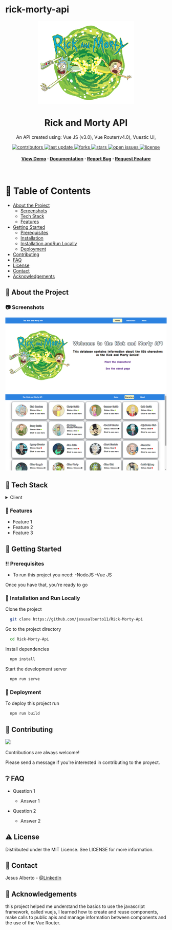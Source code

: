 # rick-morty-api

<!--
Hey, thanks for using the awesome-readme-template template.  
If you have any enhancements, then fork this project and create a pull request 
or just open an issue with the label "enhancement".

Don't forget to give this project a star for additional support ;)
Maybe you can mention me or this repo in the acknowledgements too
-->
<div align="center">

  <img src="src/assets/rick_morty_logo.png" alt="logo" width="300" height="auto" />
  <h1>Rick and Morty API</h1>
  
  <p>
    An API created using: Vue JS (v3.0), Vue Router(v4.0), Vuestic UI, 
  </p>
  
  
<!-- Badges -->
<p>
  <a href="https://github.com/Louis3797/awesome-readme-template/graphs/contributors">
    <img src="https://img.shields.io/github/contributors/Louis3797/awesome-readme-template" alt="contributors" />
  </a>
  <a href="">
    <img src="https://img.shields.io/github/last-commit/Louis3797/awesome-readme-template" alt="last update" />
  </a>
  <a href="https://github.com/Louis3797/awesome-readme-template/network/members">
    <img src="https://img.shields.io/github/forks/Louis3797/awesome-readme-template" alt="forks" />
  </a>
  <a href="https://github.com/Louis3797/awesome-readme-template/stargazers">
    <img src="https://img.shields.io/github/stars/Louis3797/awesome-readme-template" alt="stars" />
  </a>
  <a href="https://github.com/Louis3797/awesome-readme-template/issues/">
    <img src="https://img.shields.io/github/issues/Louis3797/awesome-readme-template" alt="open issues" />
  </a>
  <a href="https://github.com/Louis3797/awesome-readme-template/blob/master/LICENSE">
    <img src="https://img.shields.io/github/license/Louis3797/awesome-readme-template.svg" alt="license" />
  </a>
</p>
   
<h4>
    <a href="https://github.com/Louis3797/awesome-readme-template/">View Demo</a>
  <span> · </span>
    <a href="https://github.com/Louis3797/awesome-readme-template">Documentation</a>
  <span> · </span>
    <a href="https://github.com/Louis3797/awesome-readme-template/issues/">Report Bug</a>
  <span> · </span>
    <a href="https://github.com/Louis3797/awesome-readme-template/issues/">Request Feature</a>
  </h4>
</div>

<br />

<!-- Table of Contents -->
# :notebook_with_decorative_cover: Table of Contents

- [About the Project](#star2-about-the-project)
  * [Screenshots](#camera-screenshots)
  * [Tech Stack](#space_invader-tech-stack)
  * [Features](#dart-features)
- [Getting Started](#toolbox-getting-started)
  * [Prerequisites](#bangbang-prerequisites)
  * [Installation](#gear-installation)
  * [Installation andRun Locally](#running-installation-and-run-locally)
  * [Deployment](#triangular_flag_on_post-deployment)
- [Contributing](#wave-contributing)
- [FAQ](#grey_question-faq)
- [License](#warning-license)
- [Contact](#handshake-contact)
- [Acknowledgements](#gem-acknowledgements)


<!-- About the Project -->
## :star2: About the Project

<!-- Screenshots -->
### :camera: Screenshots

<div align="center"> 
  <img src="https://github.com/jesusalberto11/Rick-Morty-Api/blob/main/src/assets/api_1.png" alt="Api_Image_1" />
</div>

<div align="center"> 
  <img src="https://github.com/jesusalberto11/Rick-Morty-Api/blob/main/src/assets/api_2.png" alt="Api_Image_2" />
</div>

<!-- TechStack -->
## :space_invader: Tech Stack

<details>
  <summary>Client</summary>
    <li><a href="https://es.vuejs.org/">Vue JS</a></li>
    <li><a href="https://router.vuejs.org/">Vue Router</a></li>
    <li><a href="https://vuestic.dev/">Vuestic UI</a></li>
    <li><a href="https://rickandmortyapi.com/">The Rick and Morty API</a></li>
</details>

<!-- Features -->
### :dart: Features

- Feature 1
- Feature 2
- Feature 3

<!-- Getting Started -->
## 	:toolbox: Getting Started

<!-- Prerequisites -->
### :bangbang: Prerequisites

- To run this project you need:
  -NodeJS
  -Vue JS

Once you have that, you're ready to go

<!-- Installation and Run Locally -->
### :running: Installation and Run Locally

Clone the project

```bash
  git clone https://github.com/jesusalberto11/Rick-Morty-Api
```

Go to the project directory

```bash
  cd Rick-Morty-Api
```

Install dependencies

```bash
  npm install
```

Start the development server

```bash
  npm run serve
```

<!-- Deployment -->
### :triangular_flag_on_post: Deployment

To deploy this project run

```bash
  npm run build
```

<!-- Contributing -->
## :wave: Contributing

<a href="https://github.com/Louis3797/awesome-readme-template/graphs/contributors">
  <img src="https://contrib.rocks/image?repo=Louis3797/awesome-readme-template" />
</a>


Contributions are always welcome!

Please send a message if you're interested in contributing to the proyect.

<!-- FAQ -->
## :grey_question: FAQ

- Question 1

  + Answer 1

- Question 2

  + Answer 2


<!-- License -->
## :warning: License

Distributed under the MIT License. See LICENSE for more information.


<!-- Contact -->
## :handshake: Contact

Jesus Alberto - [@LinkedIn](https://www.linkedin.com/in/jesus-alberto-morales-rico-7092a9227/)

<!-- Acknowledgments -->
## :gem: Acknowledgements

this project helped me understand the basics to use the javascript framework, called vuejs, I learned how to create and reuse components, make calls to public apis and manage information between components and the use of the Vue Router.